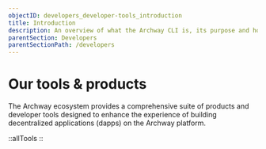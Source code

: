 ```yaml
---
objectID: developers_developer-tools_introduction
title: Introduction
description: An overview of what the Archway CLI is, its purpose and how it can be used to interact with the Archway Network
parentSection: Developers
parentSectionPath: /developers
---
```


# Our tools & products

The Archway ecosystem provides a comprehensive suite of products and developer tools designed to enhance the experience of building decentralized applications (dapps) on the Archway platform.

::allTools
::
